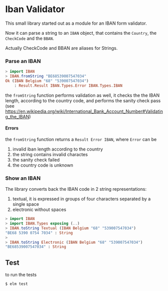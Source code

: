 # Iban Validator

This small library started out as a module for an IBAN form validator.

Now it can parse a string to an `IBAN` object, that contains the
`Country`, the `CheckCode` and the `BBAN`.

Actually CheckCode and BBAN are aliases for Strings.

### Parse an IBAN

```elm
> import IBAN
> IBAN.fromString "BE68539007547034"
Ok (IBAN Belgium "68" "539007547034")
    : Result.Result IBAN.Types.Error IBAN.Types.IBAN
```

the `fromString` function performs validation as well, it checks the
the IBAN length, according to the country code,
and performs the sanity check pass
(see https://en.wikipedia.org/wiki/International_Bank_Account_Number#Validating_the_IBAN)

#### Errors

the `fromString` function returns a `Result Error IBAN`, where `Error`
can be

1. invalid iban length according to the country
1. the string contains invalid charactes
1. the sanity check failed
1. the country code is unknown


### Show an IBAN

The library converts back the IBAN code in 2 string representations:

1. textual, it is expressed in groups of four characters separated by a single space
1. electronic without spaces

``` elm
> import IBAN
> import IBAN.Types exposing (..)
> IBAN.toString Textual (IBAN Belgium "68" "539007547034")
"BE68 5390 0754 7034" : String
>
> IBAN.toString Electronic (IBAN Belgium "68" "539007547034")
"BE68539007547034" : String
```


## Test

to run the tests 

```
$ elm test 
```
